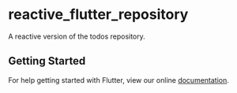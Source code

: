 # reactive_flutter_repository

A reactive version of the todos repository.

## Getting Started

For help getting started with Flutter, view our online
[documentation](https://flutter.io/).
